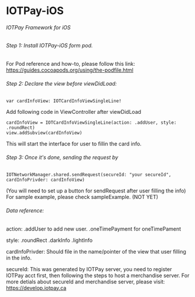 # IOTPay-iOS
###### IOTPay Framework for iOS


###### Step 1: Install IOTPay-iOS form pod.

For Pod reference and how-to, please follow this link:
https://guides.cocoapods.org/using/the-podfile.html


###### Step 2: Declare the view before viewDidLoad:
```
var cardInfoView: IOTCardInfoViewSingleLine!
```

Add following code in ViewController after viewDidLoad

```
cardInfoView = IOTCardInfoViewSingleLine(action: .addUser, style: .roundRect)
view.addSubview(cardInfoView)

```
This will start the interface for user to fillin the card info.


###### Step 3: Once it's done, sending the request by
```
IOTNetworkManager.shared.sendRequest(secureId: "your secureId", cardInfoPrivder: cardInfoView)
```

(You will need to set up a button for sendRequest after user filling the info)
For sample example, please check sampleExample. (NOT YET)






###### Data reference:
action: 
.addUser to add new user.
.oneTimePayment for oneTimePament

style:
.roundRect
.darkInfo
.lightInfo

cardInfoPrivder:
Should file in the name/pointer of the view that user filling in the info.

secureId:
This was generated by IOTPay server, you need to register IOTPay acct first, then following the steps to host a merchandise server.
For more detials about secureId and merchandise server, please visit:
https://develop.iotpay.ca


